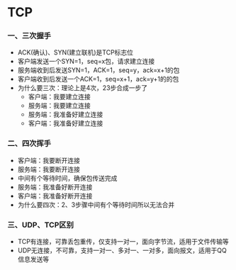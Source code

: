 # TCP
### 一、三次握手
- ACK(确认)、SYN(建立联机)是TCP标志位
- 客户端发送一个SYN=1，seq=x包，请求建立连接
- 服务端收到后发送SYN=1，ACK=1，seq=y，ack=x+1的包
- 客户端收到后发送一个ACK=1，seq=x+1，ack=y+1的的包
- 为什么要三次：理论上是4次，23步合成一步了
  - 客户端：我要建立连接
  - 服务端：我要建立连接
  - 服务端：我准备好建立连接
  - 客户端：我准备好建立连接

### 二、四次挥手
- 客户端：我要断开连接
- 服务端：我要断开连接
- 中间有个等待时间，确保包传送完成
- 服务端：我准备好断开连接
- 客户端：我准备好断开连接
- 为什么要四次：2、3步骤中间有个等待时间所以无法合并

### 三、UDP、TCP区别
- TCP有连接，可靠丢包重传，仅支持一对一，面向字节流，适用于文件传输等
- UDP无连接，不可靠，支持一对一、多对一、一对多，面向报文，适用于QQ信息发送等